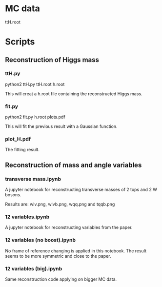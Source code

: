 # MC data
ttH.root

# Scripts

## Reconstruction of Higgs mass
### ttH.py

  python2 ttH.py ttH.root h.root
  
This will creat a h.root file containing the reconstructed Higgs mass.

### fit.py

  python2 fit.py h.root plots.pdf
  
This will fit the previous result with a Gaussian function.

### plot_H.pdf

The fitting result.

## Reconstruction of mass and angle variables
### transverse mass.ipynb

A jupyter notebook for reconstructing transverse masses of 2 tops and 2 W bosons. 

Results are:
wlv.png, wlvb.png, wqq.png and tqqb.png

### 12 variables.ipynb

A jupyter notebook for reconstructing variables from the paper.

### 12 variables (no boost).ipynb

No frame of reference changing is applied in this notebook. The result seems to be more symmetric and close to the paper.

### 12 variables (big).ipynb

Same reconstruction code applying on bigger MC data. 
